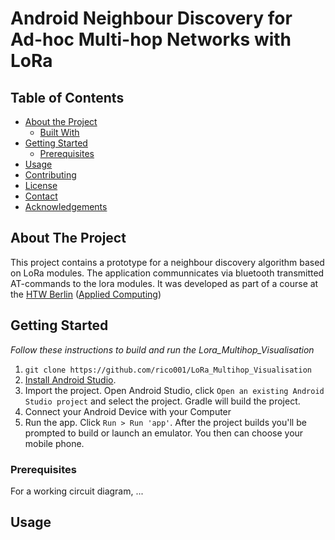 # Android Neighbour Discovery for Ad-hoc Multi-hop Networks with LoRa

## Table of Contents

* [About the Project](#about-the-project)
  * [Built With](#built-with)
* [Getting Started](#getting-started)
  * [Prerequisites](#prerequisites)
* [Usage](#usage)
* [Contributing](#contributing)
* [License](#license)
* [Contact](#contact)
* [Acknowledgements](#acknowledgements)


## About The Project
This project contains a prototype for a neighbour discovery algorithm based on LoRa modules.
The application communnicates via bluetooth transmitted AT-commands to the lora modules.
It was developed as part of a course at the [HTW Berlin](https://www.htw-berlin.de/) ([Applied Computing](https://ai-bachelor.htw-berlin.de/))

## Getting Started
*Follow these instructions to build and run the Lora_Multihop_Visualisation*
1. ```git clone https://github.com/rico001/LoRa_Multihop_Visualisation```
3. [Install Android Studio](https://developer.android.com/sdk/index.html).
4. Import the project. Open Android Studio, click `Open an existing Android
   Studio project` and select the project. Gradle will build the project.
5. Connect your Android Device with your Computer
6. Run the app. Click `Run > Run 'app'`. After the project builds you'll be
   prompted to build or launch an emulator. You then can choose your mobile phone. 

### Prerequisites
For a working circuit diagram, ...

## Usage
